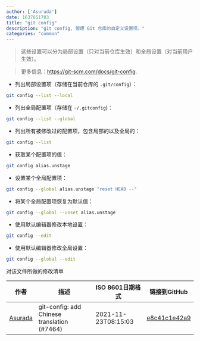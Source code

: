 ```yaml
---
author: ['Asurada']
date: 1637651703
title: "git config"
description: "git config, 管理 Git 仓库的自定义设置项。"
categories: "common"
---
```

> 这些设置可以分为局部设置（只对当前仓库生效）和全局设置（对当前用户生效）。

> 更多信息：<https://git-scm.com/docs/git-config>.

- 列出局部设置项（存储在当前仓库的 `.git/config`）：

```bash
git config --list --local
```

- 列出全局配置项（存储在 `~/.gitconfig`)：

```bash
git config --list --global
```

- 列出所有被修改过的配置项，包含局部的以及全局的：

```bash
git config --list
```

- 获取某个配置项的值：

```bash
git config alias.unstage
```

- 设置某个全局配置项：

```bash
git config --global alias.unstage "reset HEAD --"
```

- 将某个全局配置项恢复为默认值：

```bash
git config --global --unset alias.unstage
```

- 使用默认编辑器修改本地设置：

```bash
git config --edit
```

- 使用默认编辑器修改全局设置：

```bash
git config --global --edit
```
对该文件所做的修改清单


作者 | 描述 | ISO 8601日期格式 | 链接到GitHub
------|-----|-----|-----
[Asurada](mailto:43401755+ousugo@users.noreply.github.com) | git-config: add Chinese translation (#7464) | 2021-11-23T08:15:03 | [e8c41c1e42a9](https://github.com/tldr-pages/tldr/commit/e8c41c1e42a977d20a94033656ad99ff7f249f77)

